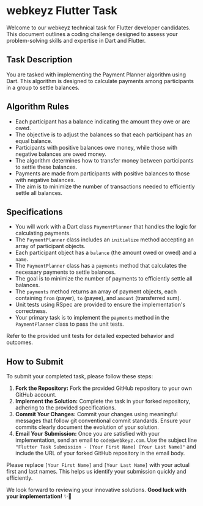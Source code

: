 # webkeyz Flutter Task
Welcome to our webkeyz technical task for Flutter developer candidates. This document outlines a coding challenge designed to assess your problem-solving skills and expertise in Dart and Flutter.

## Task Description
You are tasked with implementing the Payment Planner algorithm using Dart. This algorithm is designed to calculate payments among participants in a group to settle balances.

## Algorithm Rules
- Each participant has a balance indicating the amount they owe or are owed.
- The objective is to adjust the balances so that each participant has an equal balance.
- Participants with positive balances owe money, while those with negative balances are owed money.
- The algorithm determines how to transfer money between participants to settle these balances.
- Payments are made from participants with positive balances to those with negative balances.
- The aim is to minimize the number of transactions needed to efficiently settle all balances.

## Specifications
- You will work with a Dart class `PaymentPlanner` that handles the logic for calculating payments.
- The `PaymentPlanner` class includes an `initialize` method accepting an array of participant objects.
- Each participant object has a `balance` (the amount owed or owed) and a `name`.
- The `PaymentPlanner` class has a `payments` method that calculates the necessary payments to settle balances.
- The goal is to minimize the number of payments to efficiently settle all balances.
- The `payments` method returns an array of payment objects, each containing `from` (payer), `to` (payee), and `amount` (transferred sum).
- Unit tests using RSpec are provided to ensure the implementation's correctness.
- Your primary task is to implement the `payments` method in the `PaymentPlanner` class to pass the unit tests.

Refer to the provided unit tests for detailed expected behavior and outcomes.



## How to Submit

To submit your completed task, please follow these steps:

1. **Fork the Repository:** Fork the provided GitHub repository to your own GitHub account.
2. **Implement the Solution:** Complete the task in your forked repository, adhering to the provided specifications.
3. **Commit Your Changes:** Commit your changes using meaningful messages that follow git conventional commit standards. Ensure your commits clearly document the evolution of your solution.
4. **Email Your Submission:** Once you are satisfied with your implementation, send an email to `code@webkeyz.com`. Use the subject line `"Flutter Task Submission - [Your First Name] [Your Last Name]"` and include the URL of your forked GitHub repository in the email body.

Please replace `[Your First Name]` and `[Your Last Name]` with your actual first and last names. This helps us identify your submission quickly and efficiently.

We look forward to reviewing your innovative solutions. **Good luck with your implementation!** ✨🚀